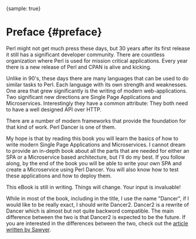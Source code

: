 {sample: true}
# Preface {#preface}

Perl might not get much press these days, but 30 years after its first release it still has a significant developer community. There are countless organization where Perl is used for mission critical applications. Every year there is a new release of Perl and CPAN is alive and kicking.

Unlike in 90's, these days there are many languages that can be used to do similar tasks to Perl. Each language with its own strength and weaknesses. One area that grew significantly is the writing of modern web-applications. Two significant new directions are Single Page Applications and Microservices. Interestingly they have a common attribute: They both need to have a well designed API over HTTP.

There are a number of modern frameworks that provide the foundation for that kind of work. Perl Dancer is one of them.

My hope is that by reading this book you will learn the basics of how to write modern Single Page Applications and Microservices. I cannot dream to provide an in-depth book about all the parts that are needed for either an SPA or a Microservice based architecture, but I'll do my best. If you follow along, by the end of the book you will be able to write your own SPA and create a Microservice using Perl Dancer. You will also know how to test these applications and how to deploy them.

This eBook is still in writing. Things will change. Your input is invaluable!

While in most of the book, including in the title, I use the name "Dancer", if I would like to be really exact, I should write Dancer2. Dancer2 is a rewrite of Dancer which is almost but not quite backword compatible. The main difference between the two is that Dancer2 is expected to be the future. If you are interested in the differences between the two, check out the [article written by Sawyer](http://advent.perldancer.org/2014/2).

